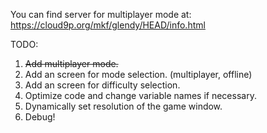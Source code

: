 You can find server for multiplayer mode at:
https://cloud9p.org/mkf/glendy/HEAD/info.html

TODO:
1. ~~Add multiplayer mode.~~
2. Add an screen for mode selection. (multiplayer, offline)
3. Add an screen for difficulty selection.
4. Optimize code and change variable names if necessary. 
5. Dynamically set resolution of the game window.
6. Debug!
